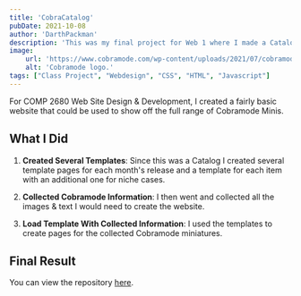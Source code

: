 ```yaml
---
title: 'CobraCatalog'
pubDate: 2021-10-08
author: 'DarthPackman'
description: 'This was my final project for Web 1 where I made a Catalog for Cobramode minis.'
image:
    url: 'https://www.cobramode.com/wp-content/uploads/2021/07/cobramode-logo-website-big-1024x550.png'
    alt: 'Cobramode logo.'
tags: ["Class Project", "Webdesign", "CSS", "HTML", "Javascript"]
---
```


For COMP 2680 Web Site Design & Development, I created a fairly basic website that could be used to show off the full range of Cobramode Minis.

## What I Did

1. **Created Several Templates**: Since this was a Catalog I created several template pages for each month's release and a template for each item with an additional one for niche cases.

2. **Collected Cobramode Information**: I then went and collected all the images & text I would need to create the website.

3. **Load Template With Collected Information**: I used the templates to create pages for the collected Cobramode miniatures.

## Final Result

You can view the repository [here](https://github.com/DarthPackman/CobraCatalog).
